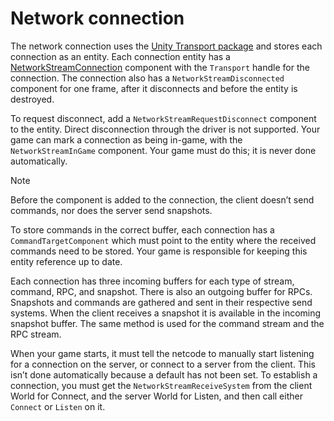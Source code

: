 # Network connection

The network connection uses the [Unity Transport package](https://docs.unity3d.com/Packages/com.unity.transport@latest) and stores each connection as an entity. Each connection entity has a [NetworkStreamConnection](https://docs.unity3d.com/Packages/com.unity.netcode@latest/index.html?subfolder=/api/Unity.NetCode.NetworkStreamConnection.html) component with the `Transport` handle for the connection. The connection also has a `NetworkStreamDisconnected` component for one frame, after it disconnects and before the entity is destroyed. 

To request disconnect, add a `NetworkStreamRequestDisconnect` component to the entity. Direct disconnection through the driver is not supported. Your game can mark a connection as being in-game, with the `NetworkStreamInGame` component. Your game must do this; it is never done automatically. 
> [!NOTE]
> Before the component is added to the connection, the client doesn’t send commands, nor does the server send snapshots.

To store commands in the correct buffer, each connection has a `CommandTargetComponent` which must point to the entity where the received commands need to be stored. Your game is responsible for keeping this entity reference up to date. 

Each connection has three incoming buffers for each type of stream, command, RPC, and snapshot. There is also an outgoing buffer for RPCs. Snapshots and commands are gathered and sent in their respective send systems. When the client receives a snapshot it is available in the incoming snapshot buffer. The same method is used for the command stream and the RPC stream.

When your game starts, it must tell the netcode to manually start listening for a connection on the server, or connect to a server from the client. This isn’t done automatically because a default has not been set. To establish a connection, you must get the `NetworkStreamReceiveSystem` from the client World for Connect, and the server World for Listen, and then call either `Connect` or `Listen` on it.
